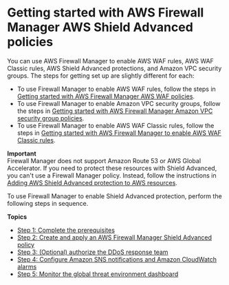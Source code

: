 # Getting started with AWS Firewall Manager AWS Shield Advanced policies<a name="getting-started-fms-shield"></a>

You can use AWS Firewall Manager to enable AWS WAF rules, AWS WAF Classic rules, AWS Shield Advanced protections, and Amazon VPC security groups\. The steps for getting set up are slightly different for each:
+ To use Firewall Manager to enable AWS WAF rules, follow the steps in [Getting started with AWS Firewall Manager AWS WAF policies](getting-started-fms.md)\. 
+ To use Firewall Manager to enable Amazon VPC security groups, follow the steps in [Getting started with AWS Firewall Manager Amazon VPC security group policies](getting-started-fms-security-group.md)\. 
+ To use Firewall Manager to enable AWS WAF Classic rules, follow the steps in [Getting started with AWS Firewall Manager to enable AWS WAF Classic rules](classic-getting-started-fms.md)\. 

**Important**  
Firewall Manager does not support Amazon Route 53 or AWS Global Accelerator\. If you need to protect these resources with Shield Advanced, you can't use a Firewall Manager policy\. Instead, follow the instructions in [Adding AWS Shield Advanced protection to AWS resources](configure-new-protection.md)\.

 To use Firewall Manager to enable Shield Advanced protection, perform the following steps in sequence\. 

**Topics**
+ [Step 1: Complete the prerequisites](complete-prereq-fms-shield.md)
+ [Step 2: Create and apply an AWS Firewall Manager Shield Advanced policy](get-started-fms-shield-create-security-policy.md)
+ [Step 3: \(Optional\) authorize the DDoS response team](get-started-fms-shield-authorize-DRT.md)
+ [Step 4: Configure Amazon SNS notifications and Amazon CloudWatch alarms](get-started-fms-shield-cloudwatch.md)
+ [Step 5: Monitor the global threat environment dashboard](get-started-fms-shield-monitor-global-dashboard.md)